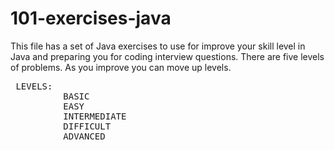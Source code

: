 # 101-exercises-java
This file has a set of Java exercises to use for improve your skill level in Java and preparing you for coding interview questions. There are five levels of problems. As you improve you can move up levels.

<pre>
 LEVELS:
          BASIC
          EASY 
          INTERMEDIATE 
          DIFFICULT 
          ADVANCED 
</pre>
